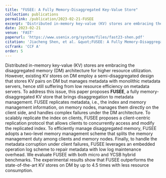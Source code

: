 ```yaml
---
title: "FUSEE: A Fully Memory-Disaggregated Key-Value Store"
collection: publications
permalink: /publication/2023-02-21-FUSEE
excerpt: 'Distributed in-memory key-value (KV) stores are embracing the disaggregated memory (DM) architecture for higher resource utilization. However, existing KV stores on DM employ a semi-disaggregated design that stores KV pairs on DM but manages metadata with monolithic metadata servers, hence still suffering from low resource efficiency on metadata servers. To address this issue, this paper proposes <strong>FUSEE</strong>, a fully memory-disaggregated KV store that brings disaggregation to metadata management. FUSEE replicates metadata, i.e., the index and memory management information, on memory nodes, manages them directly on the client side, and handles complex failures under the DM architecture. To scalably replicate the index on clients, FUSEE proposes a client-centric replication protocol that allows clients to concurrently access and modify the replicated index. To efficiently manage disaggregated memory, FUSEE adopts a two-level memory management scheme that splits the memory management duty among clients and memory nodes. Finally, to handle the metadata corruption under client failures, FUSEE leverages an embedded operation log scheme to repair metadata with low log maintenance overhead. We evaluate FUSEE with both micro and YCSB hybrid benchmarks. The experimental results show that FUSEE outperforms the state-of-the-art KV stores on DM by up to 4.5 times with less resource consumption.'
date: 2023-02-21
venue: 'FAST'
paperurl: 'https://www.usenix.org/system/files/fast23-shen.pdf'
citation: 'Jiacheng Shen, et al. &quot;FUSEE: A Fully Memory-Disaggregated Key-Value Store.&quot; 21st USENIX Conference on File and Storage Technologies (FAST). 2023.'
ccfrank: 'CCF A'
order: 5
---
```

Distributed in-memory key-value (KV) stores are embracing the disaggregated memory (DM) architecture for higher resource utilization. However, existing KV stores on DM employ a semi-disaggregated design that stores KV pairs on DM but manages metadata with monolithic metadata servers, hence still suffering from low resource efficiency on metadata servers. To address this issue, this paper proposes <strong>FUSEE</strong>, a fully memory-disaggregated KV store that brings disaggregation to metadata management. FUSEE replicates metadata, i.e., the index and memory management information, on memory nodes, manages them directly on the client side, and handles complex failures under the DM architecture. To scalably replicate the index on clients, FUSEE proposes a client-centric replication protocol that allows clients to concurrently access and modify the replicated index. To efficiently manage disaggregated memory, FUSEE adopts a two-level memory management scheme that splits the memory management duty among clients and memory nodes. Finally, to handle the metadata corruption under client failures, FUSEE leverages an embedded operation log scheme to repair metadata with low log maintenance overhead. We evaluate FUSEE with both micro and YCSB hybrid benchmarks. The experimental results show that FUSEE outperforms the state-of-the-art KV stores on DM by up to 4.5 times with less resource consumption.
